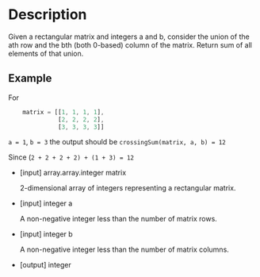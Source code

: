 # Description
Given a rectangular matrix and integers a and b, consider the union of the ath row and the bth (both 0-based) column of the matrix. Return sum of all elements of that union.

## Example
For

```javascript
    matrix = [[1, 1, 1, 1],
              [2, 2, 2, 2],
              [3, 3, 3, 3]]
```

`a = 1`, `b = 3` the output should be `crossingSum(matrix, a, b) = 12`

Since (`2 + 2 + 2 + 2) + (1 + 3) = 12`
- [input] array.array.integer matrix

  2-dimensional array of integers representing a rectangular matrix.

- [input] integer a

  A non-negative integer less than the number of matrix rows.

- [input] integer b

  A non-negative integer less than the number of matrix columns.

- [output] integer
